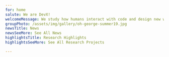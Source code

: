 ```yaml
---
for: home
salute: We are DevX!
welcomeMessage: We study how humans interact with code and design new ways to build software. I work at the intersection of software engineering and human-computer interaction.
groupPhoto: /assets/img/gallery/oh-george-summer19.jpg
newsTitle: News
newsSeeMore: See All News
highlightsTitle: Research Highlights
highlightsSeeMore: See All Research Projects

---
```

